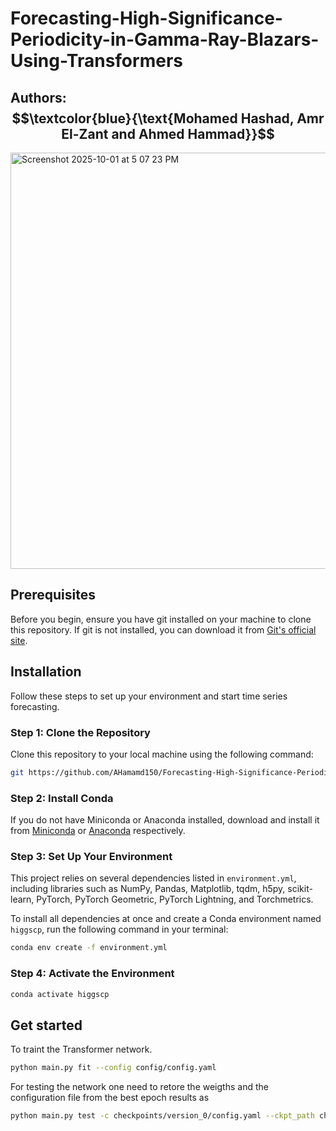 # Forecasting-High-Significance-Periodicity-in-Gamma-Ray-Blazars-Using-Transformers
## Authors: $$\textcolor{blue}{\text{Mohamed Hashad, Amr El-Zant and Ahmed Hammad}}$$ 

<img width="1205" height="666" alt="Screenshot 2025-10-01 at 5 07 23 PM" src="https://github.com/user-attachments/assets/1c058b25-e7d9-488f-b276-2267e2a6199a" />



## Prerequisites

Before you begin, ensure you have git installed on your machine to clone this repository. If git is not installed, you can download it from [Git's official site](https://git-scm.com/downloads).

## Installation

Follow these steps to set up your environment and start time series forecasting. 

### Step 1: Clone the Repository

Clone this repository to your local machine using the following command:

```bash
git https://github.com/AHamamd150/Forecasting-High-Significance-Periodicity-in-Gamma-Ray-Blazars-Using-Transformers.git
```

### Step 2: Install Conda

If you do not have Miniconda or Anaconda installed, download and install it from [Miniconda](https://docs.conda.io/en/latest/miniconda.html) or [Anaconda](https://www.anaconda.com/products/individual) respectively.

### Step 3: Set Up Your Environment

This project relies on several dependencies listed in `environment.yml`, including libraries such as NumPy, Pandas, Matplotlib, tqdm, h5py, scikit-learn, PyTorch, PyTorch Geometric, PyTorch Lightning, and Torchmetrics.

To install all dependencies at once and create a Conda environment named `higgscp`, run the following command in your terminal:

```bash
conda env create -f environment.yml
```

### Step 4: Activate the Environment
```bash
conda activate higgscp
```

##  Get started
To traint the Transformer network.
```bash
python main.py fit --config config/config.yaml
```

For testing the network one need to retore the weigths and the configuration file from the best epoch results as 

```bash
python main.py test -c checkpoints/version_0/config.yaml --ckpt_path checkpoints/version_0/checkpoints/best_checkpoint.ckpt
```


